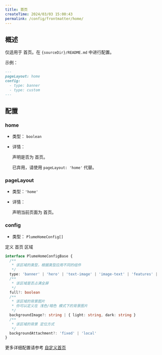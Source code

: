 ```yaml
---
title: 首页
createTime: 2024/03/03 15:00:43
permalink: /config/frontmatter/home/
---
```


## 概述

仅适用于 首页。在 `{sourceDir}/README.md` 中进行配置。

示例：

```md
---
pageLayout: home
config:
  - type: banner
  - type: custom
---
```

## 配置

### home <Badge type="warning" text="弃用" />

- 类型： `boolean`
- 详情：

  声明是否为 首页。

  已弃用，请使用 `pageLayout: 'home'` 代替。

### pageLayout

- 类型：`'home'`
- 详情：

  声明当前页面为 首页。

### config

- 类型： `PlumeHomeConfig[]`

定义 首页 区域

```ts
interface PlumeHomeConfigBase {
  /**
   * 该区域的类型，根据类型应用不同的组件
   */
  type: 'banner' | 'hero' | 'text-image' | 'image-text' | 'features' | 'profile' | 'custom' | string
  /**
   * 该区域是否占满全屏
   */
  full?: boolean
  /**
   * 该区域的背景图片
   * 你可以定义在 浅色/暗色 模式下的背景图片
   */
  backgroundImage?: string | { light: string, dark: string }
  /**
   * 该区域的背景 定位方式
   */
  backgroundAttachment?: 'fixed' | 'local'
}
```

更多详细配置请参考 [自定义首页](../../guide/custom/home.md)
